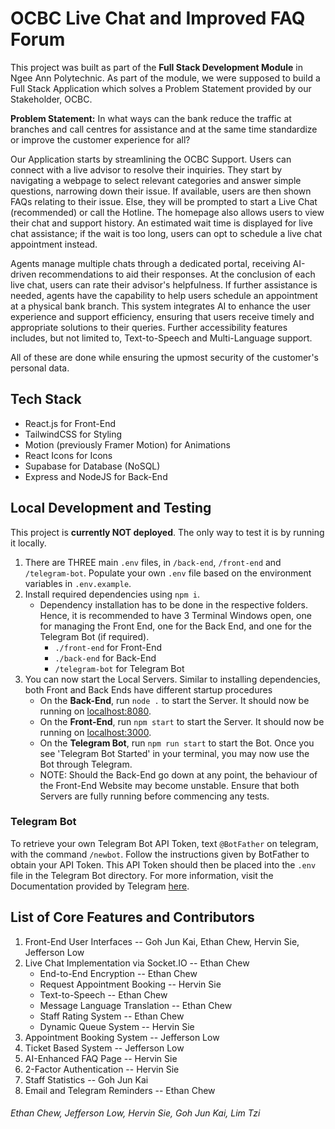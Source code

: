 # OCBC Live Chat and Improved FAQ Forum
This project was built as part of the **Full Stack Development Module** in Ngee Ann Polytechnic. As part of the module, we were supposed to build a Full Stack Application which solves a Problem Statement provided by our Stakeholder, OCBC. 

**Problem Statement:** In what ways can the bank reduce the traffic at branches and call centres for assistance and at the same time standardize or improve the customer experience for all? 

Our Application starts by streamlining the OCBC Support. Users can connect with a live advisor to resolve their inquiries. They start by navigating a webpage to select relevant categories and answer simple questions, narrowing down their issue. If available, users are then shown FAQs relating to their issue. Else, they will be prompted to start a Live Chat (recommended) or call the Hotline. The homepage also allows users to view their chat and support history. An estimated wait time is displayed for live chat assistance; if the wait is too long, users can opt to schedule a live chat appointment instead.

Agents manage multiple chats through a dedicated portal, receiving AI-driven recommendations to aid their responses. At the conclusion of each live chat, users can rate their advisor's helpfulness. If further assistance is needed, agents have the capability to help users schedule an appointment at a physical bank branch. This system integrates AI to enhance the user experience and support efficiency, ensuring that users receive timely and appropriate solutions to their queries. Further accessibility features includes, but not limited to, Text-to-Speech and Multi-Language support.

All of these are done while ensuring the upmost security of the customer's personal data.

## Tech Stack
- React.js for Front-End
- TailwindCSS for Styling
- Motion (previously Framer Motion) for Animations
- React Icons for Icons
- Supabase for Database (NoSQL)
- Express and NodeJS for Back-End

## Local Development and Testing
This project is **currently NOT deployed**. The only way to test it is by running it locally.
1. There are THREE main `.env` files, in `/back-end`, `/front-end` and `/telegram-bot`. Populate your own `.env` file based on the environment variables in `.env.example`.
2. Install required dependencies using `npm i`.
    - Dependency installation has to be done in the respective folders. Hence, it is recommended to have 3 Terminal Windows open, one for managing the Front End, one for the Back End, and one for the Telegram Bot (if required).
        - `./front-end` for Front-End
        - `./back-end` for Back-End
        - `/telegram-bot` for Telegram Bot
3. You can now start the Local Servers. Similar to installing dependencies, both Front and Back Ends have different startup procedures
    - On the **Back-End**, run ```node .``` to start the Server. It should now be running on [localhost:8080](http://localhost:8080).
    - On the **Front-End**, run ```npm start``` to start the Server. It should now be running on [localhost:3000](http://localhost:3000).
    - On the **Telegram Bot**, run ```npm run start``` to start the Bot. Once you see 'Telegram Bot Started' in your terminal, you may now use the Bot through Telegram.
    - NOTE: Should the Back-End go down at any point, the behaviour of the Front-End Website may become unstable. Ensure that both Servers are fully running before commencing any tests.

### Telegram Bot
To retrieve your own Telegram Bot API Token, text `@BotFather` on telegram, with the command `/newbot`. Follow the instructions given by BotFather to obtain your API Token. This API Token should then be placed into the `.env` file in the Telegram Bot directory. For more information, visit the Documentation provided by Telegram [here](https://core.telegram.org/bots/tutorial).

## List of Core Features and Contributors
1. Front-End User Interfaces -- Goh Jun Kai, Ethan Chew, Hervin Sie, Jefferson Low
2. Live Chat Implementation via Socket.IO -- Ethan Chew
    - End-to-End Encryption -- Ethan Chew
    - Request Appointment Booking -- Hervin Sie
    - Text-to-Speech -- Ethan Chew
    - Message Language Translation -- Ethan Chew
    - Staff Rating System -- Ethan Chew
    - Dynamic Queue System -- Hervin Sie
3. Appointment Booking System -- Jefferson Low
4. Ticket Based System -- Jefferson Low
5. AI-Enhanced FAQ Page -- Hervin Sie
6. 2-Factor Authentication -- Hervin Sie
7. Staff Statistics -- Goh Jun Kai
8. Email and Telegram Reminders -- Ethan Chew

###### Ethan Chew, Jefferson Low, Hervin Sie, Goh Jun Kai, Lim Tzi
